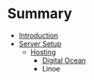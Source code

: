 # Summary

* [Introduction](README.md)
* [Server Setup](chapter1.md)
   * [Hosting](hosting.md)
       * [Digital Ocean](digital_ocean.md)
       * Linoe

